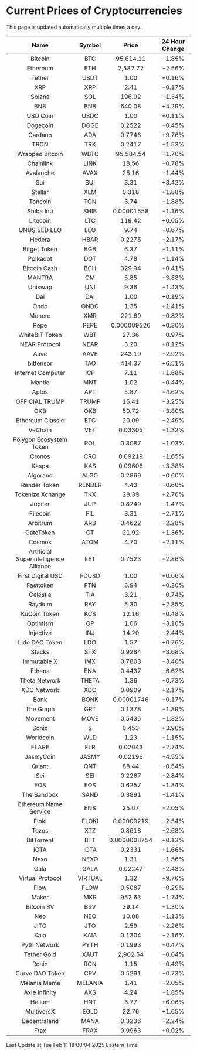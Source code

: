 # Current Prices of Cryptocurrencies
This page is updated automatically multiple times a day.

| Name | Symbol | Price | 24 Hour Change |
| :---: |:---:| :---: | :---: |
| Bitcoin | BTC | 95,614.11 | -1.85% |
| Ethereum | ETH | 2,587.72 | -2.56% |
| Tether | USDT | 1.00 | +0.16% |
| XRP | XRP | 2.41 | -0.17% |
| Solana | SOL | 196.92 | -1.34% |
| BNB | BNB | 640.08 | +4.29% |
| USD Coin | USDC | 1.00 | +0.11% |
| Dogecoin | DOGE | 0.2522 | -0.45% |
| Cardano | ADA | 0.7746 | +9.76% |
| TRON | TRX | 0.2417 | -1.53% |
| Wrapped Bitcoin | WBTC | 95,584.54 | -1.70% |
| Chainlink | LINK | 18.56 | -0.78% |
| Avalanche | AVAX | 25.16 | -1.44% |
| Sui | SUI | 3.31 | +3.42% |
| Stellar | XLM | 0.318 | +1.88% |
| Toncoin | TON | 3.74 | -1.88% |
| Shiba Inu | SHIB | 0.00001558 | -1.16% |
| Litecoin | LTC | 119.42 | +0.05% |
| UNUS SED LEO | LEO | 9.74 | -0.67% |
| Hedera | HBAR | 0.2275 | -2.17% |
| Bitget Token | BGB | 6.37 | -1.11% |
| Polkadot | DOT | 4.78 | -1.14% |
| Bitcoin Cash | BCH | 329.94 | +0.41% |
| MANTRA | OM | 5.85 | -3.88% |
| Uniswap | UNI | 9.36 | -1.43% |
| Dai | DAI | 1.00 | +0.19% |
| Ondo | ONDO | 1.35 | +1.41% |
| Monero | XMR | 221.69 | -0.82% |
| Pepe | PEPE | 0.000009526 | +0.30% |
| WhiteBIT Token | WBT | 27.36 | -0.97% |
| NEAR Protocol | NEAR | 3.20 | +0.12% |
| Aave | AAVE | 243.19 | -2.92% |
| bittensor | TAO | 414.37 | +6.51% |
| Internet Computer | ICP | 7.11 | +1.68% |
| Mantle | MNT | 1.02 | -0.44% |
| Aptos | APT | 5.87 | -4.62% |
| OFFICIAL TRUMP | TRUMP | 15.41 | -3.25% |
| OKB | OKB | 50.72 | +3.80% |
| Ethereum Classic | ETC | 20.09 | -2.49% |
| VeChain | VET | 0.03305 | -1.32% |
| Polygon Ecosystem Token | POL | 0.3087 | -1.03% |
| Cronos | CRO | 0.09219 | -1.65% |
| Kaspa | KAS | 0.09606 | +3.38% |
| Algorand | ALGO | 0.2869 | -0.60% |
| Render Token | RENDER | 4.43 | -0.60% |
| Tokenize Xchange | TKX | 28.39 | +2.76% |
| Jupiter | JUP | 0.8249 | -1.47% |
| Filecoin | FIL | 3.31 | -2.71% |
| Arbitrum | ARB | 0.4622 | -2.28% |
| GateToken | GT | 21.92 | +1.36% |
| Cosmos | ATOM | 4.70 | -2.11% |
| Artificial Superintelligence Alliance | FET | 0.7523 | -2.86% |
| First Digital USD | FDUSD | 1.00 | +0.06% |
| Fasttoken | FTN | 3.94 | +0.20% |
| Celestia | TIA | 3.21 | -0.74% |
| Raydium | RAY | 5.30 | +2.85% |
| KuCoin Token | KCS | 12.16 | -0.48% |
| Optimism | OP | 1.06 | -3.10% |
| Injective | INJ | 14.20 | -2.44% |
| Lido DAO Token | LDO | 1.57 | +0.76% |
| Stacks | STX | 0.9284 | -3.68% |
| Immutable X | IMX | 0.7803 | -3.40% |
| Ethena | ENA | 0.4437 | -6.62% |
| Theta Network | THETA | 1.36 | -0.73% |
| XDC Network | XDC | 0.0909 | +2.17% |
| Bonk | BONK | 0.00001746 | -0.17% |
| The Graph | GRT | 0.1378 | -1.39% |
| Movement | MOVE | 0.5435 | -1.82% |
| Sonic | S | 0.453 | +3.90% |
| Worldcoin | WLD | 1.23 | -1.15% |
| FLARE | FLR | 0.02043 | -2.74% |
| JasmyCoin | JASMY | 0.02196 | -4.55% |
| Quant | QNT | 88.44 | -0.54% |
| Sei | SEI | 0.2267 | -2.84% |
| EOS | EOS | 0.6257 | -1.84% |
| The Sandbox | SAND | 0.3891 | -1.41% |
| Ethereum Name Service | ENS | 25.07 | -2.05% |
| Floki | FLOKI | 0.00009219 | -2.54% |
| Tezos | XTZ | 0.8618 | -2.68% |
| BitTorrent | BTT | 0.0000008754 | +0.13% |
| IOTA | IOTA | 0.2331 | +1.66% |
| Nexo | NEXO | 1.31 | -1.56% |
| Gala | GALA | 0.02247 | -2.43% |
| Virtual Protocol | VIRTUAL | 1.32 | +9.76% |
| Flow | FLOW | 0.5087 | -0.29% |
| Maker | MKR | 952.63 | -1.74% |
| Bitcoin SV | BSV | 39.14 | -1.30% |
| Neo | NEO | 10.88 | -1.13% |
| JITO | JTO | 2.59 | +2.26% |
| Kaia | KAIA | 0.1304 | -2.16% |
| Pyth Network | PYTH | 0.1993 | -0.47% |
| Tether Gold | XAUT | 2,902.54 | -0.04% |
| Ronin | RON | 1.15 | -0.49% |
| Curve DAO Token | CRV | 0.5291 | -0.73% |
| Melania Meme | MELANIA | 1.41 | -2.05% |
| Axie Infinity | AXS | 4.24 | -1.85% |
| Helium | HNT | 3.77 | +6.06% |
| MultiversX | EGLD | 22.76 | +1.65% |
| Decentraland | MANA | 0.3236 | -2.24% |
| Frax | FRAX | 0.9963 | +0.02% |

Last Update at Tue Feb 11 18:00:04 2025 Eastern Time